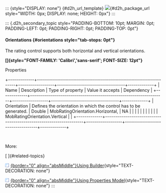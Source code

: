::: {style="DISPLAY: none"}
[](ms-xhelp:///?Id=d2h_url_template){#d2h_url_template} ![](!package_url!){#d2h_package_url style="WIDTH: 0px; DISPLAY: none; HEIGHT: 0px"}
:::

::: {.d2h_secondary_topic style="PADDING-BOTTOM: 10pt; MARGIN: 0pt; PADDING-LEFT: 0pt; PADDING-RIGHT: 0pt; PADDING-TOP: 0pt"}
#### Orientations {#orientations style="tab-stops: 0pt"}

The rating control supports both horizontal and vertical orientations.

**[]{style="FONT-FAMILY: 'Calibri','sans-serif'; FONT-SIZE: 12pt"}**  

Properties

+-------------+-------------------------------------------------------------------+------------------+----------------------------------+-------------+
| Name        | Description                                                       | Type of property | Value it accepts                 | Dependency  |
+-------------+-------------------------------------------------------------------+------------------+----------------------------------+-------------+
| Orientation | Defines the orientation in which the control has to be generated. | Double           | MobRatingOrientation.Horizontal, | NA          |
|             |                                                                   |                  |                                  |             |
|             |                                                                   |                  | MobRatingOrientation.Vertical    |             |
+-------------+-------------------------------------------------------------------+------------------+----------------------------------+-------------+

 

More:

[ ]{#related-topics}

[![](button.gif){border="0" align="absMiddle"}Using Builder](ms-xhelp:///?Id=3237da8d-0f14-4e11-ae93-db7b89528fa9){style="TEXT-DECORATION: none"}

[![](button.gif){border="0" align="absMiddle"}Using Properties Model](ms-xhelp:///?Id=c9c4a246-009f-499c-be4f-de8f0c58a6d7){style="TEXT-DECORATION: none"}
:::
